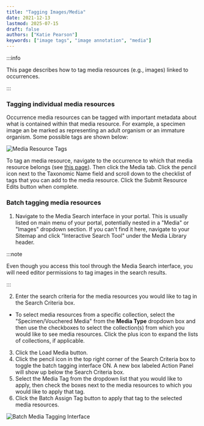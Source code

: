 ```yaml
---
title: "Tagging Images/Media"
date: 2021-12-13
lastmod: 2025-07-15
draft: false
authors: ["Katie Pearson"]
keywords: ["image tags", "image annotation", "media"]
---
```


:::info

This page describes how to tag media resources (e.g., images) linked to occurrences.

:::

### Tagging individual media resources

Occurrence media resources can be tagged with important metadata about what is contained within that media resource. For example, a specimen image an be marked as representing an adult organism or an immature organism. Some possible tags are shown below:

![Media Resource Tags](/img/imagetags.png)

To tag an media resource, navigate to the occurrence to which that media resource belongs (see [this page](/Editor_Guide/Editing_Searching_Records)). Then click the Media tab. Click the pencil icon next to the Taxonomic Name field and scroll down to the checklist of tags that you can add to the media resource. Click the Submit Resource Edits button when complete.

### Batch tagging media resources

1. Navigate to the Media Search interface in your portal. This is usually listed on main menu of your portal, potentially nested in a "Media" or "Images" dropdown section. If you can't find it here, navigate to your Sitemap and click "Interactive Search Tool" under the Media Library header.

:::note

Even though you access this tool through the Media Search interface, you will need editor permissions to tag images in the search results.

:::

2. Enter the search criteria for the media resources you would like to tag in the Search Criteria box.

- To select media resources from a specific collection, select the "Specimen/Vouchered Media" from the **Media Type** dropdown box and then use the checkboxes to select the collection(s) from which you would like to see media resources. Click the plus icon to expand the lists of collections, if applicable.

3. Click the Load Media button.
4. Click the pencil icon in the top right corner of the Search Criteria box to toggle the batch tagging interface ON. A new box labeled Action Panel will show up below the Search Criteria box.
5. Select the Media Tag from the dropdown list that you would like to apply, then check the boxes next to the media resources to which you would like to apply that tag.
6. Click the Batch Assign Tag button to apply that tag to the selected media resources.

![Batch Media Tagging Interface](/img/batchtag.png)
